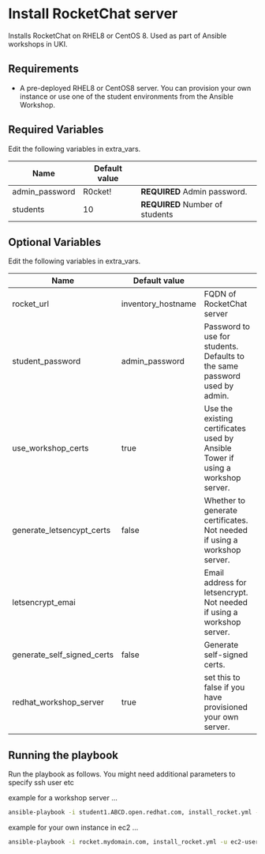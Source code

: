 Install RocketChat server
=========

Installs RocketChat on RHEL8 or CentOS 8. Used as part of Ansible workshops in UKI.

Requirements
------------

* A pre-deployed RHEL8 or CentOS8 server. You can provision your own instance or use one of the student environments from the Ansible Workshop.

Required Variables
------------

Edit the following variables in extra_vars.

| Name                      | Default value         |                                                                                  |
|---------------------------|-----------------------|----------------------------------------------------------------------------------|
| admin_password            | R0cket!               | **REQUIRED** Admin password.                                                     |
| students                  | 10                    | **REQUIRED** Number of students                                                  |


Optional Variables
------------

Edit the following variables in extra_vars.

| Name                      | Default value         |                                                                                  |
|---------------------------|-----------------------|----------------------------------------------------------------------------------|
| rocket_url                | inventory_hostname    | FQDN of RocketChat server                                                        |
| student_password          | admin_password        | Password to use for students. Defaults to the same password used by admin.       |
| use_workshop_certs        | true                  | Use the existing certificates used by Ansible Tower if using a workshop server.  |
| generate_letsencypt_certs | false                 | Whether to generate certificates. Not needed if using a workshop server.         |
| letsencrypt_emai          |                       | Email address for letsencrypt. Not needed if using a workshop server.            |
| generate_self_signed_certs| false                 | Generate self-signed certs.                                                      |
| redhat_workshop_server    | true                  | set this to false if you have provisioned your own server.                       |

Running the playbook
------------

Run the playbook as follows. You might need additional parameters to specify ssh user etc

example for a workshop server ...

```bash
ansible-playbook -i student1.ABCD.open.redhat.com, install_rocket.yml -u student1 -k -e @extra_vars
```

example for your own instance in ec2 ...

```bash
ansible-playbook -i rocket.mydomain.com, install_rocket.yml -u ec2-user --private-key=~/.ssh/id_rsa -e @extra_vars
```
